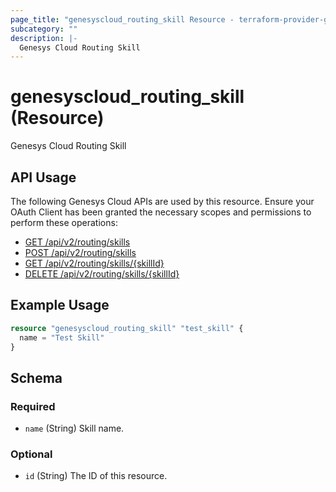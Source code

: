 ```yaml
---
page_title: "genesyscloud_routing_skill Resource - terraform-provider-genesyscloud"
subcategory: ""
description: |-
  Genesys Cloud Routing Skill
---
```

# genesyscloud_routing_skill (Resource)

Genesys Cloud Routing Skill

## API Usage
The following Genesys Cloud APIs are used by this resource. Ensure your OAuth Client has been granted the necessary scopes and permissions to perform these operations:

* [GET /api/v2/routing/skills](https://developer.mypurecloud.com/api/rest/v2/routing/#get-api-v2-routing-skills)
* [POST /api/v2/routing/skills](https://developer.mypurecloud.com/api/rest/v2/routing/#post-api-v2-routing-skills)
* [GET /api/v2/routing/skills/{skillId}](https://developer.mypurecloud.com/api/rest/v2/routing/#get-api-v2-routing-skills--skillId-)
* [DELETE /api/v2/routing/skills/{skillId}](https://developer.mypurecloud.com/api/rest/v2/routing/#delete-api-v2-routing-skills--skillId-)

## Example Usage

```terraform
resource "genesyscloud_routing_skill" "test_skill" {
  name = "Test Skill"
}
```

<!-- schema generated by tfplugindocs -->
## Schema

### Required

- `name` (String) Skill name.

### Optional

- `id` (String) The ID of this resource.

